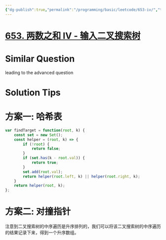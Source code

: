 ```yaml
---
{"dg-publish":true,"permalink":"/programming/basic/leetcode/653-iv/","tags":["leetcode/tree/traversal","leetcode/hash-table","leetcode/unsolved","leetcode/pointer/collision-pointer"]}
---
```



# [653. 两数之和 IV - 输入二叉搜索树](https://leetcode.cn/problems/two-sum-iv-input-is-a-bst/)

# Similar Question

leading to the advanced question

# Solution Tips

# 方案一: 哈希表

```js
var findTarget = function(root, k) {
    const set = new Set();
    const helper = (root, k) => {
        if (!root) {
            return false;
        }
        if (set.has(k - root.val)) {
            return true;
        }
        set.add(root.val);
        return helper(root.left, k) || helper(root.right, k);
    }
    return helper(root, k);
};
```

# 方案二: 对撞指针

注意到二叉搜索树的中序遍历是升序排列的，我们可以将该二叉搜索树的中序遍历的结果记录下来，得到一个升序数组。

```js

```
